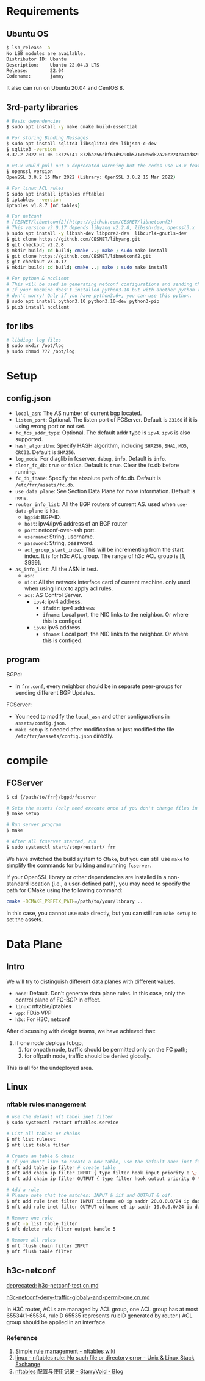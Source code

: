 # Requirements

## Ubuntu OS

```bash
$ lsb_release -a
No LSB modules are available.
Distributor ID: Ubuntu
Description:    Ubuntu 22.04.3 LTS
Release:        22.04
Codename:       jammy
```

It also can run on Ubuntu 20.04 and CentOS 8.

## 3rd-party libraries

```bash
# Basic dependencies
$ sudo apt install -y make cmake build-essential

# For storing Binding Messages
$ sudo apt install sqlite3 libsqlite3-dev libjson-c-dev
$ sqlite3 -version
3.37.2 2022-01-06 13:25:41 872ba256cbf61d9290b571c0e6d82a20c224ca3ad82971edc46b29818d5dalt1

# v3.x would pull out a deprecated warnning but the codes use v3.x features.
$ openssl version
OpenSSL 3.0.2 15 Mar 2022 (Library: OpenSSL 3.0.2 15 Mar 2022)

# For linux ACL rules
$ sudo apt install iptables nftables
$ iptables --version
iptables v1.8.7 (nf_tables)

# For netconf
# [CESNET/libnetconf2](https://github.com/CESNET/libnetconf2)
# This version v3.0.17 depends libyang v2.2.8, libssh-dev, openssl3.x
$ sudo apt install -y libssh-dev libpcre2-dev  libcurl4-gnutls-dev
$ git clone https://github.com/CESNET/libyang.git
$ git checkout v2.2.8
$ mkdir build; cd build; cmake ..; make ; sudo make install
$ git clone https://github.com/CESNET/libnetconf2.git
$ git checkout v3.0.17
$ mkdir build; cd build; cmake ..; make ; sudo make install

# For python & ncclient
# This will be used in generating netconf configurations and sending them to routers.
# If your machine does't installed python3.10 but with another python version,
# don't worry! Only if you have python3.6+, you can use this python.
$ sudo apt install python3.10 python3.10-dev python3-pip
$ pip3 install ncclient
```

## for libs

```bash
# libdiag: log files
$ sudo mkdir /opt/log
$ sudo chmod 777 /opt/log
```

# Setup

## config.json

- `local_asn`: The AS number of current bgp located.
- `listen_port`: Optional. The listen port of FCServer. Default is `23160` if it is using wrong port or not set.
- `fc_fcs_addr_type`: Optional. The default addr type is `ipv4`. `ipv6` is also supported.
- `hash_algorithm`: Specify HASH algorithm, including `SHA256`, `SHA1`, `MD5`, `CRC32`. Default is `SHA256`.
- `log_mode`: For diaglib in fcserver. `debug`, `info`. Default is `info`.
- `clear_fc_db`: `true` or `false`. Default is `true`. Clear the fc.db before running.
- `fc_db_fname`: Specify the absolute path of fc.db. Default is `/etc/frr/assets/fc.db`.
- `use_data_plane`: See Section Data Plane for more information. Default is `none`.
- `router_info_list`: All the BGP routers of current AS. used when `use-data-plane` is `h3c`.
  - `bgpid`: BGP-ID.
  - `host`: ipv4/ipv6 address of an BGP router
  - `port`: netconf-over-ssh port.
  - `username`: String, username.
  - `password`: String, password.
  - `acl_group_start_index`: This will be incrementing from the start index. It is for h3c ACL group. The range of h3c ACL group is [1, 3999].
- `as_info_list`: All the ASN in test.
  - `asn`:
  - `nics`: All the network interface card of current machine. only used when using linux to apply acl rules.
  - `acs`: AS Control Server.
    - `ipv4`: ipv4 address.
      - `ifaddr`: ipv4 address
      - `ifname`: Local port, the NIC links to the neighbor. Or where this is configed.
    - `ipv6`: ipv6 address.
      - `ifname`: Local port, the NIC links to the neighbor. Or where this is configed.

## program

BGPd:

- In `frr.conf`, every neighbor should be in separate peer-groups for sending different BGP Updates.

FCServer:

- You need to modify the `local_asn` and other configurations in `assets/config.json`.
- `make setup` is needed after modification or just modified the file `/etc/frr/asssets/config.json` directly.

# compile

## FCServer

```bash
$ cd {/path/to/frr}/bgpd/fcserver

# Sets the assets (only need execute once if you don't change files in assets)
$ make setup

# Run server program
$ make

# After all fcserver started, run
$ sudo systemctl start/stop/restart/ frr
```

We have switched the build system to `CMake`, but you can still use `make` to simplify the commands for building and running `fcserver`.

If your OpenSSL library or other dependencies are installed in a non-standard location (i.e., a user-defined path), you may need to specify the path for CMake using the following command:

```sh
cmake -DCMAKE_PREFIX_PATH=/path/to/your/library ..
```

In this case, you cannot use `make` directly, but you can still run `make setup` to set the assets.

# Data Plane

## Intro

We will try to distinguish different data planes with different values.

- `none`: Default. Don't generate data plane rules. In this case, only the control plane of FC-BGP in effect.
- `linux`: nftable/iptables
- `vpp`: FD.io VPP
- `h3c`: For H3C, netconf

After discussing with design teams, we have achieved that:

1. if one node deploys fcbgp,
   1. for onpath node, traffic should be permitted only on the FC path;
   2. for offpath node, traffic should be denied globally.

This is all for the undeployed area.

## Linux

### nftable rules management

```bash
# use the default nft tabel inet filter
$ sudo systemctl restart nftables.service

# List all tables or chains
$ nft list ruleset
$ nft list table filter

# Create an table & chain
# If you don't like to create a new table, use the default one: inet filter.
$ nft add table ip filter # create table
$ nft add chain ip filter INPUT { type filter hook input priority 0 \; } # create chain
$ nft add chain ip filter OUTPUT { type filter hook output priority 0 \; } # create chain

# Add a rule
# Please note that the matches: INPUT & iif and OUTPUT & oif.
$ nft add rule inet filter INPUT iifname e0 ip saddr 20.0.0.0/24 ip daddr 10.0.0.0/24 drop
$ nft add rule inet filter OUTPUT oifname e0 ip saddr 10.0.0.0/24 ip daddr 20.0.0.0/24 drop

# Remove one rule
$ nft -a list table filter
$ nft delete rule filter output handle 5

# Remove all rules
$ nft flush chain filter INPUT
$ nft flush table filter
```

## h3c-netconf

[deprecated: h3c-netconf-test.cn.md](./test/netconf-test/README.md)

[h3c-netconf-deny-traffic-globaly-and-permit-one.cn.md](./docs/h3c-netconf-deny-traffic-globaly-and-permit-one.cn.md)

In H3C router, ACLs are managed by ACL group, one ACL group has at most 65534(1-65534, ruleID 65535 represents ruleID generated by router.) ACL group should be applied in an interface.

### Reference

1. [Simple rule management - nftables wiki](https://wiki.nftables.org/wiki-nftables/index.php/Simple_rule_management)
2. [linux - nftables rule: No such file or directory error - Unix & Linux Stack Exchange](https://unix.stackexchange.com/questions/537912/nftables-rule-no-such-file-or-directory-error)
3. [nftables 配置与使用记录 - StarryVoid - Blog](https://blog.starryvoid.com/archives/1045.html)

